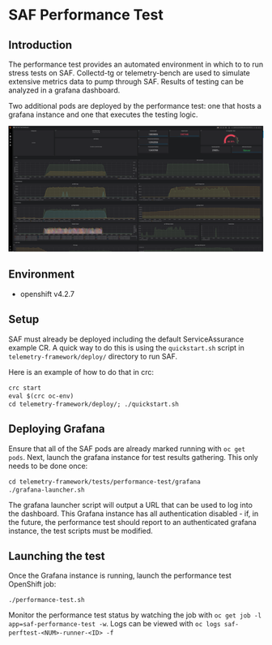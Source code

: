# SAF Performance Test

## Introduction

The performance test provides an automated environment in which to to run stress
tests on SAF. Collectd-tg or telemetry-bench are used to simulate extensive
metrics data to pump through SAF. Results of testing can be analyzed in a
grafana dashboard.

Two additional pods are deployed by the performance test: one that hosts a
grafana instance and one that executes the testing logic.

![A Performance Test Dashboard](images/dashboard.png)

## Environment

* openshift v4.2.7

## Setup

SAF must already be deployed including the default ServiceAssurance example CR.
A quick way to do this is using the `quickstart.sh` script in 
`telemetry-framework/deploy/` directory to run SAF.	

 Here is an example of how to do that in crc:	

 ```shell	
crc start	
eval $(crc oc-env)	
cd telemetry-framework/deploy/; ./quickstart.sh	
```

## Deploying Grafana

Ensure that all of the SAF pods are already marked running with `oc get pods`.
Next, launch the grafana instance for test results gathering. This only needs
to be done once:

```shell
cd telemetry-framework/tests/performance-test/grafana
./grafana-launcher.sh
```

The grafana launcher script will output a URL that can be used to log into the
dashboard. This Grafana instance has all authentication disabled - if, in the
future, the performance test should report to an authenticated grafana instance,
the test scripts must be modified.

## Launching the test

Once the Grafana instance is running, launch the performance test OpenShift job:

```shell
./performance-test.sh
```

Monitor the performance test status by watching the job with
`oc get job -l app=saf-performance-test -w`. Logs can be viewed with
`oc logs saf-perftest-<NUM>-runner-<ID> -f`
